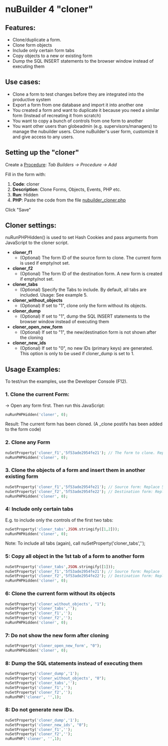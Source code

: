 # nuBuilder 4 "cloner"

## Features:

- Clone/duplicate a form.
- Clone form objects 
- Include only certain form tabs
- Copy objects to a new or existing form
- Dump the SQL INSERT statements to the browser window instead of executing them

## Use cases:

-	Clone a form to test changes before they are integrated into the productive system 
- Export a form from one database and import it into another one
-	You created a form and want to duplicate it because you need a similar form (Instead of recreating it from scratch)
-	You want to copy a bunch of controls from one form to another
- You want other users than globeadmin (e.g. supervisors/managers) to manage the nubuilder users. Clone nuBuilder's user form, customize it and give access to any users.

## Setting up the "cloner"

Create a [Procedure](https://wiki.nubuilder.net/nubuilderforte/index.php/Procedures): *Tab Builders -> Procedure -> Add* 

Fill in the form with:

1. **Code**: cloner
2. **Description**: Clone Forms, Objects, Events, PHP etc.
3. **Run**: Hidden
4. **PHP**: Paste the code from the file [nubuilder_cloner.php](https://github.com/smalos/nuBuilder4-cloner/blob/main/nubuilder_cloner.php)

Click "Save"

## Cloner settings:

nuRunPHPHidden() is used to set Hash Cookies and pass arguments from JavaScript to the cloner script.

- **cloner_f1**
  - (Optional) The form ID of the source form to clone. The current form is used if empty/not set.
- **cloner_f2**
  - (Optional) The form ID of the destination form. A new form is created if empty/not set.
- **cloner_tabs**
  - (Optional) Specify the Tabs to include. By default, all tabs are included. Usage: See example 5.
- **cloner_without_objects**
  - (Optional) If set to "1", clone only the form without its objects.
- **cloner_dump**
  - (Optional) If set to "1", dump the SQL INSERT statements to the browser window instead of executing them
- **cloner_open_new_form**
  - (Optional) If set to "1", the new/destination form is not shown after the cloning
- **cloner_new_ids**
  - (Optional) If set to "0", no new IDs (primary keys) are generated. This option is only to be used if cloner_dump is set to 1.


## Usage Examples:

To test/run the examples, use the Developer Console (F12).

### 1. Clone the current Form:

-> Open any form first. Then run this JavaScript:

```php
nuRunPHPHidden('cloner', 0);
```

Result: The current form has been cloned. (A _clone postifx has been added to the form code)

### 2. Clone any Form

```php
nuSetProperty('cloner_f1','5f53ade2954fe21'); // The form to clone. Replace 5f53ade2954fe21 with any existing form id
nuRunPHPHidden('cloner', 0);
```

### 3. Clone the objects of a form and insert them in another existing form

```php
nuSetProperty('cloner_f1','5f53ade2954fe21'); // Source form: Replace 5f53ade2954fe21 with any existing form id
nuSetProperty('cloner_f2','5f53ade2954fe22'); // Destination form: Replace 5f53ade2954fe22 with any existing form id
nuRunPHPHidden('cloner', 0);
```

### 4: Include only certain tabs

E.g. to include only the controls of the first two tabs:

```php
nuSetProperty('cloner_tabs',JSON.stringify([1,2]));
nuRunPHPHidden('cloner', 0);
```

Note: To include all tabs (again), call nuSetProperty('cloner_tabs','');

### 5: Copy all object in the 1st tab of a form to another form

```php
nuSetProperty('cloner_tabs',JSON.stringify([1]));
nuSetProperty('cloner_f1','5f53ade2954fe21'); // Source form: Replace  5f53ade2954fe21 with any existing form id
nuSetProperty('cloner_f2','5f53ade2954fe22'); // Destination form: Replace  5f53ade2954fe22 with any existing form id
nuRunPHPHidden('cloner', 0);
```

### 6: Clone the current form without its objects 

```php
nuSetProperty('cloner_without_objects', "1");
nuSetProperty('cloner_tabs','');
nuSetProperty('cloner_f1','');
nuSetProperty('cloner_f2','');
nuRunPHPHidden('cloner', 0);
```

### 7: Do not show the new form after cloning

```php
nuSetProperty('cloner_open_new_form', "0");
nuRunPHPHidden('cloner', 0);
```

### 8: Dump the SQL statements instead of executing them

```php
nuSetProperty('cloner_dump','1');
nuSetProperty('cloner_without_objects', "0");
nuSetProperty('cloner_tabs','');
nuSetProperty('cloner_f1','');
nuSetProperty('cloner_f2','');
nuRunPHP('cloner', '',1);
```

### 8: Do not generate new IDs.

```php
nuSetProperty('cloner_dump','1');
nuSetProperty('cloner_new_ids', "0");
nuSetProperty('cloner_f1','');
nuSetProperty('cloner_f2','');
nuRunPHP('cloner', '',1);
```
